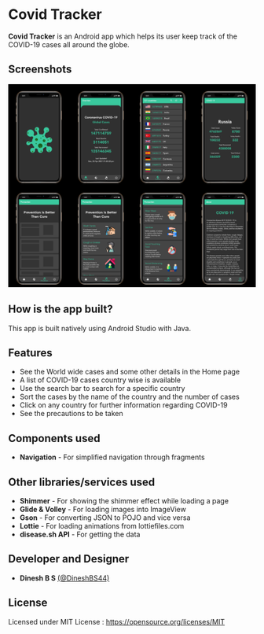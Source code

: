# Covid Tracker
**Covid Tracker** is an Android app which helps its user keep track of the COVID-19 cases all around the globe.

## Screenshots
![CovidTracker Screenshots](screenshots/covid_tracker_screenshots.png)

## How is the app built?
This app is built natively using Android Studio with Java.

## Features
* See the World wide cases and some other details in the Home page
* A list of COVID-19 cases country wise is available
* Use the search bar to search for a specific country
* Sort the cases by the name of the country and the number of cases
* Click on any country for further information regarding COVID-19
* See the precautions to be taken

## Components used
* **Navigation** - For simplified navigation through fragments

## Other libraries/services used
* **Shimmer** - For showing the shimmer effect while loading a page
* **Glide & Volley** - For loading images into ImageView
* **Gson** - For converting JSON to POJO and vice versa
* **Lottie** - For loading animations from lottiefiles.com
* **disease.sh API** - For getting the data

## Developer and Designer
* **Dinesh B S** [(@DineshBS44)](https://github.com/DineshBS44)

## License
Licensed under MIT License :  https://opensource.org/licenses/MIT

<br>
<br>
